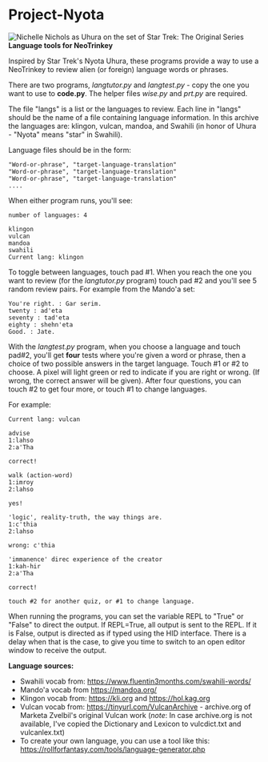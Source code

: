 # Project-Nyota

![Nichelle Nichols as Uhura on the set of Star Trek: The Original Series](https://upload.wikimedia.org/wikipedia/commons/thumb/b/b7/Nichelle_Nichols%2C_NASA_Recruiter_-_GPN-2004-00017.jpg/220px-Nichelle_Nichols%2C_NASA_Recruiter_-_GPN-2004-00017.jpg)
**Language tools for NeoTrinkey**

Inspired by Star Trek's Nyota Uhura, these programs provide a way to use a NeoTrinkey to review alien (or foreign) language words or phrases.

There are two programs, *langtutor.py* and *langtest.py* - copy the one you want to use to **code.py**. The helper files *wise.py* and *prt.py* are required.

The file "langs" is a list or the languages to review. Each line in "langs" should be the name of a file containing language information. In this archive the languages are: klingon, vulcan, mandoa, and Swahili (in honor of Uhura - "Nyota" means "star" in Swahili).

Language files should be in the form:

```
"Word-or-phrase", "target-language-translation"
"Word-or-phrase", "target-language-translation"
"Word-or-phrase", "target-language-translation"
....
```

When either program runs, you'll see:

```
number of languages: 4

klingon
vulcan
mandoa
swahili
Current lang: klingon
```

To toggle between languages, touch pad #1. When you reach the one you want to review (for the *langtutor.py* program) touch pad #2 and you'll see 5 random review pairs. For example from the Mando'a set:

```
You're right. : Gar serim.
twenty : ad'eta
seventy : tad'eta
eighty : shehn'eta
Good. : Jate.
```

With the *langtest.py* program, when you choose a language and touch pad#2, you'll get **four** tests where you're given a word or phrase, then a choice of two possible answers in the target language. Touch #1 or #2 to choose. A pixel will light green or red to indicate if you are right or wrong. (If wrong, the correct answer will be given). After four questions, you can touch #2 to get four more, or touch #1 to change languages.

For example:
```
Current lang: vulcan

advise
1:lahso
2:a'Tha

correct!

walk (action-word)
1:imroy
2:lahso

yes!

'logic', reality-truth, the way things are.
1:c'thia
2:lahso

wrong: c'thia

'immanence' direc experience of the creator
1:kah-hir
2:a'Tha

correct!

touch #2 for another quiz, or #1 to change language.
```

When running the programs, you can set the variable REPL to "True" or "False" to direct the output. If REPL=True, all output is sent to the REPL. If it is False, output is directed as if typed using the HID interface. There is a delay when that is the case, to give you time to switch to an open editor window to receive the output.


**Language sources:**

* Swahili vocab from: https://www.fluentin3months.com/swahili-words/
* Mando'a vocab from https://mandoa.org/
* Klingon vocab from: https://kli.org and https://hol.kag.org
* Vulcan vocab from: https://tinyurl.com/VulcanArchive - archive.org of Marketa Zvelbil's original Vulcan work (*note*: In case archive.org is not available, I've copied the Dictionary and Lexicon to vulcdict.txt and vulcanlex.txt)
* To create your own language, you can use a tool like this: https://rollforfantasy.com/tools/language-generator.php
